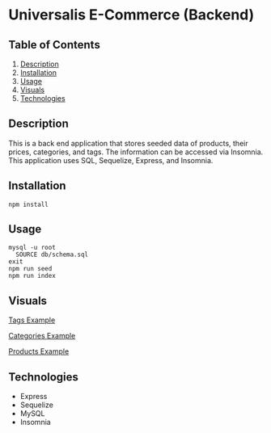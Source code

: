 # Universalis E-Commerce (Backend)

## Table of Contents
1. [Description](#description)
2. [Installation](#installation)
3. [Usage](#usage)
4. [Visuals](#visuals)
5. [Technologies](#contributions)

## Description
This is a back end application that stores seeded data of products, their prices, categories, and tags. The information can be accessed via Insomnia. This application uses SQL, Sequelize, Express, and Insomnia.

## Installation
    npm install

## Usage
    mysql -u root
      SOURCE db/schema.sql
    exit
    npm run seed
    npm run index

## Visuals
[Tags Example](https://youtu.be/e4bBh0SyEZ4)

[Categories Example](https://youtu.be/4kOqiedsmOg)

[Products Example](https://youtu.be/7L7rDV9Dfzg)

## Technologies
* Express
* Sequelize
* MySQL
* Insomnia